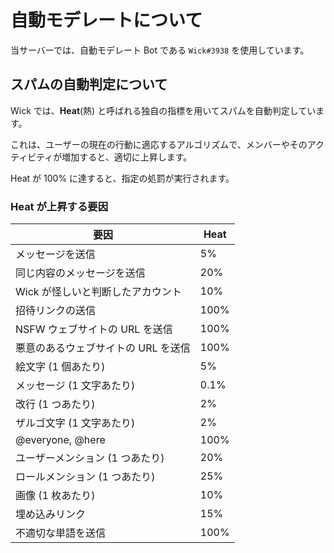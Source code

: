 # 自動モデレートについて

当サーバーでは、自動モデレート Bot である `Wick#3938` を使用しています。

## スパムの自動判定について

Wick では、**Heat**(熱) と呼ばれる独自の指標を用いてスパムを自動判定しています。

これは、ユーザーの現在の行動に適応するアルゴリズムで、メンバーやそのアクティビティが増加すると、適切に上昇します。

Heat が 100% に達すると、指定の処罰が実行されます。

### Heat が上昇する要因

| 要因                                | Heat |
| ----------------------------------- | ---- |
| メッセージを送信                    | 5%   |
| 同じ内容のメッセージを送信          | 20%  |
| Wick が怪しいと判断したアカウント   | 10%  |
| 招待リンクの送信                    | 100% |
| NSFW ウェブサイトの URL を送信      | 100% |
| 悪意のあるウェブサイトの URL を送信 | 100% |
| 絵文字 (1 個あたり)                 | 5%   |
| メッセージ (1 文字あたり)           | 0.1% |
| 改行 (1 つあたり)                   | 2%   |
| ザルゴ文字 (1 文字あたり)           | 2%   |
| @everyone, @here                    | 100% |
| ユーザーメンション (1 つあたり)     | 20%  |
| ロールメンション (1 つあたり)       | 25%  |
| 画像 (1 枚あたり)                   | 10%  |
| 埋め込みリンク                      | 15%  |
| 不適切な単語を送信                  | 100% |
